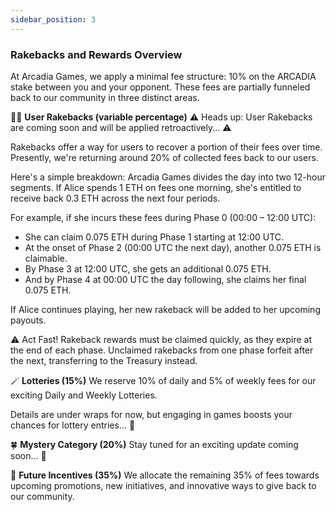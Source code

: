 ```yaml
---
sidebar_position: 3
---
```

### Rakebacks and Rewards Overview

At Arcadia Games, we apply a minimal fee structure: 10% on the ARCADIA stake between you and your opponent. These fees are partially funneled back to our community in three distinct areas.

🧑‍🌾 **User Rakebacks (variable percentage)**
⚠️ Heads up: User Rakebacks are coming soon and will be applied retroactively... ⚠️

Rakebacks offer a way for users to recover a portion of their fees over time. Presently, we're returning around 20% of collected fees back to our users.

Here's a simple breakdown: Arcadia Games divides the day into two 12-hour segments. If Alice spends 1 ETH on fees one morning, she's entitled to receive back 0.3 ETH across the next four periods.

For example, if she incurs these fees during Phase 0 (00:00 – 12:00 UTC):
- She can claim 0.075 ETH during Phase 1 starting at 12:00 UTC.
- At the onset of Phase 2 (00:00 UTC the next day), another 0.075 ETH is claimable.
- By Phase 3 at 12:00 UTC, she gets an additional 0.075 ETH.
- And by Phase 4 at 00:00 UTC the day following, she claims her final 0.075 ETH.

If Alice continues playing, her new rakeback will be added to her upcoming payouts.

⚠️ Act Fast!
Rakeback rewards must be claimed quickly, as they expire at the end of each phase. Unclaimed rakebacks from one phase forfeit after the next, transferring to the Treasury instead.

🪄 **Lotteries (15%)**
We reserve 10% of daily and 5% of weekly fees for our exciting Daily and Weekly Lotteries.

Details are under wraps for now, but engaging in games boosts your chances for lottery entries... 👀

🍀 **Mystery Category (20%)**
Stay tuned for an exciting update coming soon... 👀

🏦 **Future Incentives (35%)**
We allocate the remaining 35% of fees towards upcoming promotions, new initiatives, and innovative ways to give back to our community.